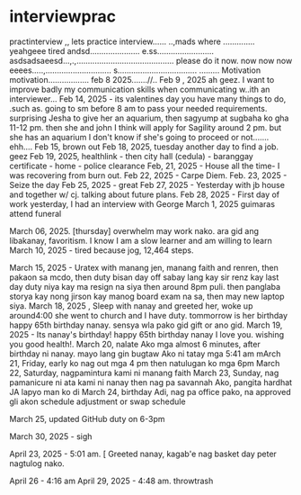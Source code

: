 # interviewprac
practinterview
,,
lets practice interview......
..,mads where ..............
yeahgeee tired andsd......................
e.ss.........................
asdsadsaeesd...,.,...........................................
please do it now. now now now eeees.....,.............................
s...................................
.........
Motivation motivation..................
feb 8 2025.......//..
Feb 9 , 2025 ah geez. I want to improve badly my communication skills when communicating w..ith an interviewer...
Feb 14, 2025 - its valentines day you have many things to do, .such as. going to sm before 8 am to pass your needed requirements. surprising Jesha to give her an aquarium, then sagyump at sugbaha ko gha 11-12 pm. then she and john I think will apply for Sagility around 2 pm. but she has an aquarium I don't know if she's going to proceed or not.......
ehh....
Feb 15, brown out
Feb 18, 2025, tuesday another day to find a job. geez
Feb 19, 2025, healthlink - then city hall (cedula) - baranggay certificate - home - police clearance 
Feb, 21, 2025 - House all the time- I was recovering from burn out.
Feb 22, 2025 - Carpe Diem.
Feb. 23, 2025 - Seize the day
Feb 25, 2025 - great
Feb 27, 2025 - Yesterday with jb house and together w/ cj. talking about future plans.
Feb 28, 2025 - First day of work yesterday, I had an interview with George
March 1, 2025 guimaras attend funeral

March 06, 2025. [thursday] overwhelm may work nako. ara gid ang libakanay, favoritism. I know I am a slow learner and am willing to learn 
March 10, 2025 - tired because jog, 12,464 steps.

March 15, 2025 - Uratex with manang jen, manang faith and renren, then pakaon sa mcdo, then duty bisan day off sabay lang kay sir renz kay last day duty niya kay ma resign na siya then around 8pm puli. then panglaba storya kay nong jirson kay manog board exam na sa, then may new laptop siya.
March 18, 2025 , Sleep with nanay and greeted her, woke up around4:00 she went to church and I have duty. tommorrow is her birthday happy 65th birthday nanay. sensya wla pako gid gift or ano gid.
March 19, 2025 - Its nanay's birthday! happy 65th birthday nanay I love you. wishing you good health!.
March 20, nalate Ako mga almost 6 minutes, after birthday ni nanay. mayo lang gin bugtaw Ako ni tatay mga 5:41 am
mArch 21, Friday, early ko nag out mga 4 pm then natulugan ko mga 6pm
March 22, Saturday, nagpamintura kami ni manang faith 
March 23, Sunday, nag pamanicure ni ata kami ni nanay then nag pa savannah Ako, pangita hardhat JA lapyo man ko di
March 24, birthday Adi, nag pa office pako, na approved gli akon schedule adjustment or swap schedule

March 25, updated GitHub duty on 6-3pm


March 30, 2025 - sigh

April 23, 2025 - 5:01 am. [ Greeted nanay, kagab'e nag basket day peter nagtulog nako.

April 26 - 4:16 am
April 29, 2025 - 4:48 am. throwtrash 
